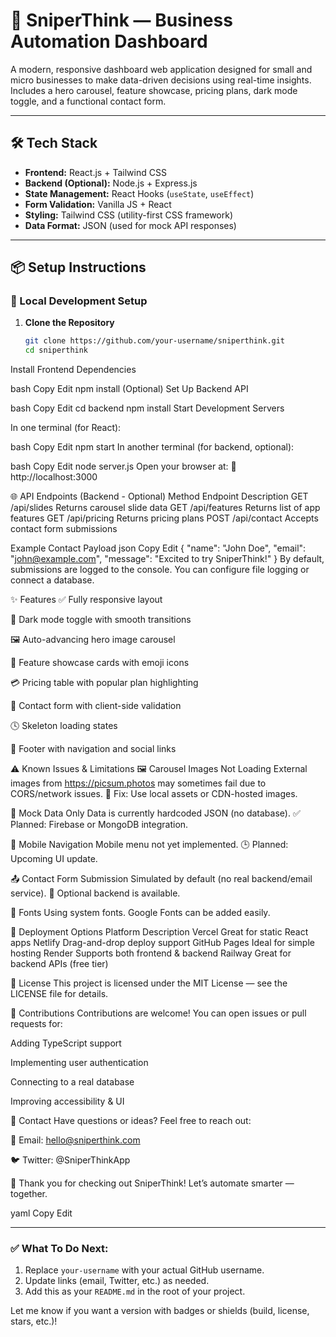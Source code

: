 # 🚀 SniperThink — Business Automation Dashboard

A modern, responsive dashboard web application designed for small and micro businesses to make data-driven decisions using real-time insights.  
Includes a hero carousel, feature showcase, pricing plans, dark mode toggle, and a functional contact form.

---

## 🛠 Tech Stack

- **Frontend:** React.js + Tailwind CSS
- **Backend (Optional):** Node.js + Express.js
- **State Management:** React Hooks (`useState`, `useEffect`)
- **Form Validation:** Vanilla JS + React
- **Styling:** Tailwind CSS (utility-first CSS framework)
- **Data Format:** JSON (used for mock API responses)

---

## 📦 Setup Instructions

### 🔧 Local Development Setup

1. **Clone the Repository**
   ```bash
   git clone https://github.com/your-username/sniperthink.git
   cd sniperthink
Install Frontend Dependencies

bash
Copy
Edit
npm install
(Optional) Set Up Backend API

bash
Copy
Edit
cd backend
npm install
Start Development Servers

In one terminal (for React):

bash
Copy
Edit
npm start
In another terminal (for backend, optional):

bash
Copy
Edit
node server.js
Open your browser at:
📍 http://localhost:3000

🌐 API Endpoints (Backend - Optional)
Method	Endpoint	Description
GET	/api/slides	Returns carousel slide data
GET	/api/features	Returns list of app features
GET	/api/pricing	Returns pricing plans
POST	/api/contact	Accepts contact form submissions

Example Contact Payload
json
Copy
Edit
{
  "name": "John Doe",
  "email": "john@example.com",
  "message": "Excited to try SniperThink!"
}
By default, submissions are logged to the console. You can configure file logging or connect a database.

✨ Features
✅ Fully responsive layout

🌙 Dark mode toggle with smooth transitions

🖼️ Auto-advancing hero image carousel

🧩 Feature showcase cards with emoji icons

💳 Pricing table with popular plan highlighting

📨 Contact form with client-side validation

🕓 Skeleton loading states

🔗 Footer with navigation and social links

⚠️ Known Issues & Limitations
🖼️ Carousel Images Not Loading
External images from https://picsum.photos may sometimes fail due to CORS/network issues.
🔧 Fix: Use local assets or CDN-hosted images.

🧪 Mock Data Only
Data is currently hardcoded JSON (no database).
✅ Planned: Firebase or MongoDB integration.

📲 Mobile Navigation
Mobile menu not yet implemented.
🕒 Planned: Upcoming UI update.

📤 Contact Form Submission
Simulated by default (no real backend/email service).
🔄 Optional backend is available.

🎨 Fonts
Using system fonts. Google Fonts can be added easily.

🚀 Deployment Options
Platform	Description
Vercel	Great for static React apps
Netlify	Drag-and-drop deploy support
GitHub Pages	Ideal for simple hosting
Render	Supports both frontend & backend
Railway	Great for backend APIs (free tier)

📝 License
This project is licensed under the MIT License — see the LICENSE file for details.

🤝 Contributions
Contributions are welcome!
You can open issues or pull requests for:

Adding TypeScript support

Implementing user authentication

Connecting to a real database

Improving accessibility & UI

💬 Contact
Have questions or ideas? Feel free to reach out:

📧 Email: hello@sniperthink.com

🐦 Twitter: @SniperThinkApp

🌟 Thank you for checking out SniperThink!
Let’s automate smarter — together.

yaml
Copy
Edit

---

### ✅ What To Do Next:

1. Replace `your-username` with your actual GitHub username.
2. Update links (email, Twitter, etc.) as needed.
3. Add this as your `README.md` in the root of your project.

Let me know if you want a version with badges or shields (build, license, stars, etc.)!
